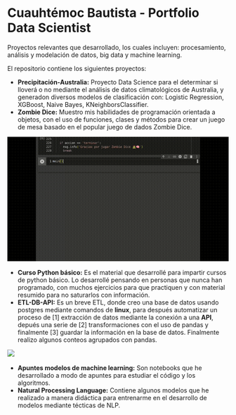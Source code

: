 # Cuauhtémoc Bautista - Portfolio Data Scientist
Proyectos relevantes que desarrollado, los cuales incluyen: procesamiento, análisis y modelación de datos, big data y machine learning.

El repositorio contiene los siguientes proyectos:
- **Precipitación-Australia:** Proyecto Data Science para el determinar si lloverá o no mediante el análisis de datos climatológicos de Australia, y generadon diversos modelos de clasificación con: Logistic Regression, XGBoost, Naive Bayes, KNeighborsClassifier.
- **Zombie Dice:** Muestro mis habilidades de programación orientada a objetos, con el uso de funciones, clases y métodos para crear un juego de mesa basado en el popular juego de dados Zombie Dice.

![](Zombie-Dice/zombie_dice.gif)

- **Curso Python básico:** Es el material que desarrollé para impartir cursos de python básico. Lo desarrollé pensando en personas que nunca han programado, con muchos ejercicios para que practiquen y con material resumido para no saturarlos con información.
- **ETL-DB-API:** Es un breve ETL, donde creo una base de datos usando postgres mediante comandos de **linux**, 
para después automatizar un proceso de [1] extracción de datos mediante la conexión a una **API**, depués una serie de [2] transformaciones con el uso de pandas y finalmente [3] guardar la información en la base de datos. Finalmente realizo algunos conteos agrupados con pandas.

![](ETL-DB-API/database_creation_v2.gif)

- **Apuntes modelos de machine learning:** Son notebooks que he desarrollado a modo de apuntes para estudiar el código y los algoritmos.
- **Natural Processing Language:** Contiene algunos modelos que he realizado a manera didáctica para entrenarme en el desarrollo de modelos mediante técticas de NLP.

